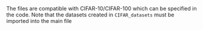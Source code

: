 The files are compatible with CIFAR-10/CIFAR-100 which can be specified in the code. Note that the datasets created in ``CIFAR_datasets`` must be imported into the main file
